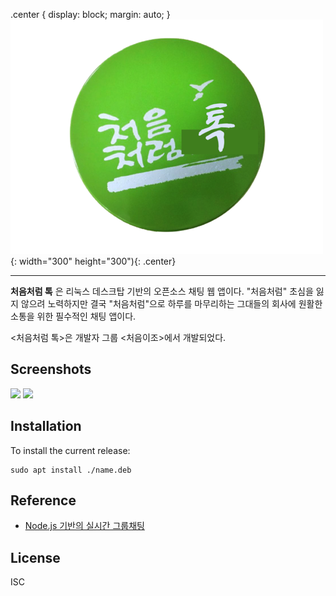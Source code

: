 .center {
  display: block;
  margin: auto;
}
![likeFirstTimeTalk](./my-app/assets/img/likeFirstTimeTalk.png){: width="300" height="300"){: .center}

-----------------


**처음처럼 톡** 은 리눅스 데스크탑 기반의 오픈소스 채팅 웹 앱이다. "처음처럼" 초심을 잃지 않으려 노력하지만 결국 "처음처럼"으로 하루를 마무리하는 그대들의 회사에 원활한 소통을 위한 필수적인 채팅 앱이다. 

<처음처럼 톡>은 개발자 그룹 <처음이조>에서 개발되었다. 


## Screenshots 
<img src="https://github.com/HochulHwang/node-chat/tree/master/my-app/assets/img/screen-login.png">

<img src="https://github.com/HochulHwang/node-chat/tree/master/my-app/assets/img/screen-chat.png">


## Installation

To install the current release:

```
sudo apt install ./name.deb
```


## Reference

*   [Node.js 기반의 실시간 그룹채팅](http://codevkr.tistory.com/)


## License

ISC
